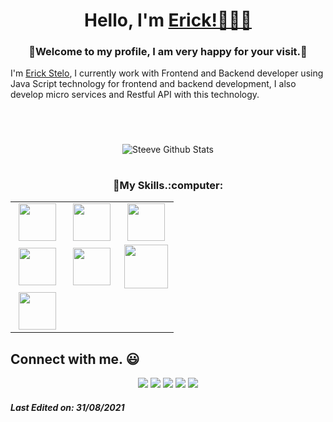 
<h1 align="center"> Hello, I'm <a href="https://twitter.com/Artronico26">Erick!👨🏻‍💻</a></h1>
<h3 align="center">🙂Welcome to my profile, I am very happy for your visit.🙂</h3>


I'm <a href="https://www.linkedin.com/in/erick-stelo-a49951186/">Erick Stelo</a>, I currently work with Frontend and Backend developer using Java Script technology for frontend and backend development, I also develop micro services and Restful API with this technology.

<h1 align="center"></a></h1>
<br>
<p align="center">
<img align="center" src="https://github-readme-stats.vercel.app/api/top-langs/?username=erickstelo&layout=compact&theme=tokyonight" alt="Steeve Github Stats">
</p>
<p align="center">
<!--   <img align="center" src="https://github-readme-stats.vercel.app/api?username=erickstelo&show_icons=true&theme=tokyonight&include_all_commits=true" 
alt="Steeve Github Stats"> -->
<!--     <img align="center" src="https://github-readme-stats.vercel.app/api?username=erickstelo&show_icons=true&include_all_commits=true&theme=tokyonight" 
alt="Steeve Github Stats"> -->
</p>
<h1 align="center"></a></h1>

<h3 align="center">🙂My Skills.:computer:</h3>
<table align="center">
<tbody>

<tr>
<td align="center" width="33%">
<img height=60px src="https://vuejs.org/images/logo.svg"> 
</td>
<td align="center" width="33%">
<img height=60px src="https://www.vectorlogo.zone/logos/javascript/javascript-ar21.svg"> 
</td>
<td align="center" width="33%">
<img height=60px src="https://www.vectorlogo.zone/logos/postgresql/postgresql-ar21.svg"> 
</td>
</tr>


<tr>
<td align="center" width="33%">
<img height=60px src="https://www.vectorlogo.zone/logos/nodejs/nodejs-ar21.svg"> 
</td>
<td align="center" width="33%">
<img height=60px src="https://www.vectorlogo.zone/logos/w3_html5/w3_html5-ar21.svg"> 
</td>
<td align="center" width="33%">
<img height=70px src="https://1000logos.net/wp-content/uploads/2020/09/CSS-Logo.png"> 
</td>
</tr>
<tr>
<td align="center" width="33%">
<img height=60px src="https://www.vectorlogo.zone/logos/getbootstrap/getbootstrap-ar21.svg"> 
</td>
</tr>
</tbody>
</table>



## Connect with me. :smiley:
<p align="center">
<a href="https://github.com/erickstelo"><img src="https://img.shields.io/badge/-Steeve_Bernard-black?logo=github&style=flat-square"/></a>
<a href="https://www.linkedin.com/in/steeve-bernard-barthelemy-35579710a/"><img src="https://img.shields.io/badge/-Steeve_Bernard-blue?logo=linkedin&style=flat-square"></a>
<a href="https://www.instagram.com/steevedevops"><img src="https://img.shields.io/badge/-Steeve_DevOps-pink?logo=instagram&style=flat-square"/></a>
<a href="mailto:barthelemysteevebernard@gmail.com"><img src="https://img.shields.io/badge/-steevedevops@gmail.com-black?logo=gmail&style=flat-square"/></a>
<a href="https://twitter.com/Artronico26"><img src="https://img.shields.io/badge/-Steeve_B-blue?logo=twitter&style=flat-square"/></a>
</p>

##### Last Edited on: 31/08/2021
